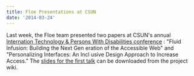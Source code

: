 ```yaml
---
title: Floe Presentations at CSUN
date: '2014-03-24'
---
```

Last week, the Floe team presented two papers at CSUN's annual
[Internation Technology &amp; Persons With Disabilities conference](http://www.csun.edu/cod/conference/2014/sessions/index.php/public/website_pages/view/1)
: "Fluid Infusion: Building the Next Gen
eration of the Accessible Web" and "Personalizing Interfaces: An Incl
usive Design Approach to Increase Access."
The
[slides for the first talk](http://wiki.fluidproject.org/download/attachments/1707985/CSUN%202014%20Infusion%20Presentation.pdf?version=1&modificationDate=1395716250038&api=v2)
can be downloaded from the project wiki.
